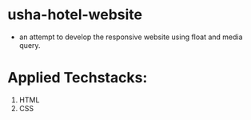 # usha-hotel-website
  - an attempt to develop the responsive website using float and media query.
# Applied Techstacks:
  1. HTML
  2. CSS
